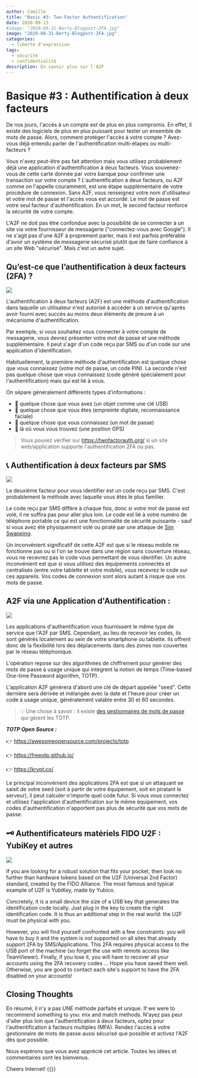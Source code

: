 ```yaml
---
author: Camille
title: "Basic #3: Two-Factor Authentification"
date: 2020-09-13
#image: "2020-08-31-Berty-Blogpost-2FA.jpg"
image: "2020-08-31-Berty-Blogpost-2FA.jpg"
categories:
  - liberté d'expression
tags:
  - sécurité
  - confidentialité
description: En savoir plus sur l'A2F
---
```


# Basique #3 : Authentification à deux facteurs


De nos jours, l'accès à un compte est de plus en plus compromis. En effet, il existe des logiciels de plus en plus puissant pour tester un ensemble de mots de passe. Alors, comment protéger l'accès à votre compte ? Avez-vous déjà entendu parler de l'authentification multi-étapes ou multi-facteurs ?

Vous n'avez peut-être pas fait attention mais vous utilisez probablement déjà une application d'authentification à deux facteurs. Vous souvenez-vous de cette carte donnée par votre banque pour confirmer une transaction sur votre compte ? L'authentification à deux facteurs, ou A2F comme on l'appelle couramment, est une étape supplémentaire de votre procédure de connexion. Sans A2F, vous renseignez votre nom d'utilisateur et votre mot de passe et l'accès vous est accordé. Le mot de passe est votre seul facteur d'authentification. En un mot, le second facteur renforce la sécurité de votre compte.

L'A2F ne doit pas être confondue avec la possibilité de se connecter à un site via votre fournisseur de messagerie ("connectez-vous avec Google"). Il ne s'agit pas d'une A2F à proprement parler, mais il est parfois préférable d'avoir un système de messagerie sécurisé plutôt que de faire confiance à un site Web "sécurisé". Mais c'est un autre sujet.

## Qu’est-ce que l’authentification à deux facteurs (2FA) ?

![](https://i.imgur.com/MJUVRuw.jpg)

L'authentification à deux facteurs (A2F) est une méthode d'authentification dans laquelle un utilisateur n'est autorisé à accéder à un service qu'après avoir fourni avec succès au moins deux éléments de preuve à un mécanisme d'authentification.

Par exemple, si vous souhaitez vous connecter à votre compte de messagerie, vous devrez présenter votre mot de passe et une méthode supplémentaire. Il peut s'agir d'un code reçu par SMS ou d'un code sur une application d'identification.

Habituellement, la première méthode d'authentification est quelque chose que vous connaissez (votre mot de passe, un code PIN). La seconde n'est pas quelque chose que vous connaissez (code généré spécialement pour l'authentification) mais qui est lié à vous.

On sépare généralement différents types d'informations :
- 🔑 quelque chose que vous avez (un objet comme une clé USB)
- 🐾 quelque chose que vous êtes (empreinte digitale, reconnaissance faciale)
- 🧠 quelque chose que vous connaissez (un mot de passe)
- 📍 là où vous vous trouvez (une position GPS)


> Vous pouvez vérifier sur https://twofactorauth.org/ si un site web/application supporte l'authentification 2FA ou pas.

## 📞 Authentification à deux facteurs par SMS

![](https://i.imgur.com/uuqGxCp.jpg)


Le deuxième facteur pour vous identifier est un code reçu par SMS. C'est probablement la méthode avec laquelle vous êtes le plus familier.

Le code reçu par SMS diffère à chaque fois, donc si votre mot de passe est volé, il ne suffira pas pour aller plus loin. Le code est lié à votre numéro de téléphone portable ce qui est une fonctionnalité de sécurité puissante - sauf si vous avez été physiquement volé ou piraté par une attaque de [Sim Swapping](https://berty.tech/blog/sim-swapping/).

Un inconvénient significatif de cette A2F est que si le réseau mobile ne fonctionne pas ou si l'on se trouve dans une région sans couverture réseau, vous ne recevrez pas le code vous permettant de vous identifier. Un autre inconvénient est que si vous utilisez des équipements connectés et centralisés (entre votre tablette et votre mobile), vous recevrez le code sur ces appareils. Vos codes de connexion sont alors autant à risque que vos mots de passe.


## A2F via une Application d'Authentification :

![](https://i.imgur.com/YuRNDY0.jpg)


Les applications d'authentification vous fournissent le même type de service que l'A2F par SMS. Cependant, au lieu de recevoir les codes, ils sont générés localement au sein de votre smartphone ou tablette. Ils offrent donc de la flexibilité lors des déplacements dans des zones non couvertes par le réseau téléphonique.

L'opération repose sur des algorithmes de chiffrement pour générer des mots de passe à usage unique qui intègrent la notion de temps (Time-based One-time Password algorithm, TOTP).

L'application A2F générera d'abord une clé de départ appelée "seed". Cette dernière sera dérivée et mélangée avec la date et l'heure pour créer un code à usage unique, généralement valable entre 30 et 60 secondes.

> 💡 Une chose à savoir : il existe [des gestionnaires de mots de passe](https://berty.tech/blog/best-password-manager/) qui gèrent les TOTP.

***TOTP Open Source :***

👉 https://awesomeopensource.com/projects/totp

👉 https://freeotp.github.io/

👉 https://krypt.co/

Le principal inconvénient des applications 2FA est que si un attaquant se saisit de votre seed (soit à partir de votre équipement, soit en piratant le serveur), il peut calculer n'importe quel code futur. Si vous vous connectez et utilisez l'application d'authentification sur le même équipement, vos codes d'authentification n'apportent pas plus de sécurité que vos mots de passe.


## 🗝️ Authentificateurs matériels FIDO U2F : YubiKey et autres

![](https://i.imgur.com/ZzJa77a.png)


If you are looking for a robust solution that fits your pocket, then look no further than hardware tokens based on the U2F (Universal 2nd Factor) standard, created by the FIDO Alliance. The most famous and typical example of U2F is YubiKey, made by Yubico.

Concretely, it is a small device the size of a USB key that generates the identification code locally. Just plug in the key to create the right identification code. It is thus an additional step in the real world: the U2F must be physical with you.

However, you will find yourself confronted with a few constraints: you will have to buy it and the system is not supported on all sites that already support 2FA by SMS/Applications. This 2FA requires physical access to the USB port of the machine (so forget the use with remote access like TeamViewer). Finally, if you lose it, you will have to recover all your accounts using the 2FA recovery codes ... Hope you have saved them well. Otherwise, you are good to contact each site's support to have the 2FA disabled on your accounts!


## Closing Thoughts

En résumé, il n'y a pas UNE méthode parfaite et unique. If we were to recommend something to you: mix and match methods. N'ayez pas peur d'aller plus loin que l'authentification à deux facteurs, optez pour l'authentification à facteurs multiples (MFA). Rendez l'accès à votre gestionnaire de mots de passe aussi sécurisé que possible et activez l'A2F dès que possible.

Nous espérons que vous avez apprécié cet article. Toutes les idées et commentaires sont les bienvenus.

Cheers Internet!
{{<tweet id="1291024965630939136">}}

